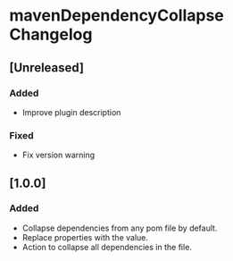 <!-- Keep a Changelog guide -> https://keepachangelog.com -->

# mavenDependencyCollapse Changelog

## [Unreleased]

### Added
- Improve plugin description

### Fixed
- Fix version warning

## [1.0.0]

### Added
- Collapse dependencies from any pom file by default.
- Replace properties with the value.
- Action to collapse all dependencies in the file.
